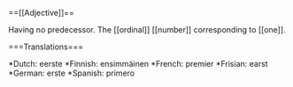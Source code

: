 ==[[Adjective]]==

Having no predecessor. The [[ordinal]] [[number]] corresponding to [[one]].

===Translations===

*Dutch: eerste
*Finnish: ensimmäinen
*French: premier
*Frisian: earst
*German: erste
*Spanish: primero